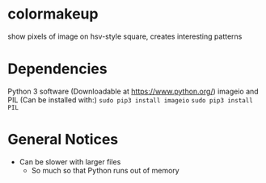 # colormakeup
show pixels of image on hsv-style square, creates interesting patterns

# Dependencies
Python 3 software (Downloadable at https://www.python.org/)
imageio and PIL
(Can be installed with:)
```sudo pip3 install imageio```
```sudo pip3 install PIL```

# General Notices
- Can be slower with larger files
  - So much so that Python runs out of memory
